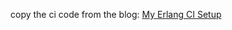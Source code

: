 copy the ci code from the blog:
[My Erlang CI Setup](http://get-finch.com/2016/12/12/erlang_ci.html)
